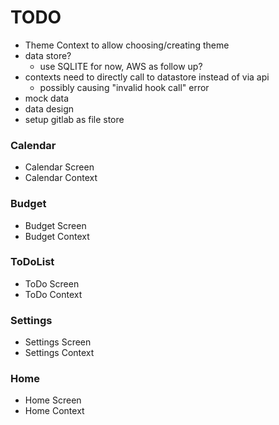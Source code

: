 # TODO
- Theme Context to allow choosing/creating theme
- data store?
  - use SQLITE for now, AWS as follow up?
- contexts need to directly call to datastore instead of via api
  - possibly causing "invalid hook call" error
- mock data
- data design
- setup gitlab as file store

### Calendar
- Calendar Screen
- Calendar Context

### Budget
- Budget Screen
- Budget Context

### ToDoList
- ToDo Screen
- ToDo Context

### Settings
- Settings Screen
- Settings Context

### Home
- Home Screen
- Home Context